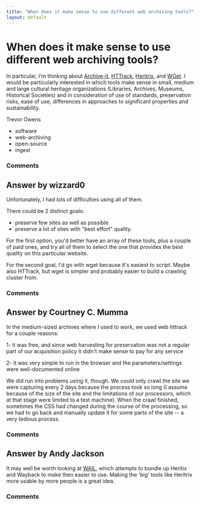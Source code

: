 ```yaml
---
title: "When does it make sense to use different web archiving tools?"
layout: default
---
```

When does it make sense to use different web archiving tools?
=====================
In particular, I'm thinking about
[Archive-it](http://www.archive-it.org/),
[HTTrack](http://www.httrack.com/),
[Heritrix](https://webarchive.jira.com/wiki/display/Heritrix/Heritrix),
and [WGet](http://www.gnu.org/software/wget/). I would be particularly
interested in which tools make sense in small, medium and large cultural
heritage organizations (Libraries, Archives, Museums, Historical
Societies) and in consideration of use of standards, preservation risks,
ease of use, differences in approaches to significant properties and
sustainability.

Trevor Owens

<ul class="tags"><li class="tag">software</li><li class="tag">web-archiving</li><li class="tag">open-source</li><li class="tag">ingest</li></ul>

### Comments ###


Answer by wizzard0
----------------
Unfortunately, I had lots of difficulties using all of them.

There could be 2 distinct goals:

-   preserve few sites as well as possible
-   preserve a lot of sites with "best effort" quality.

For the first option, you'd better have an array of these tools, plus a
couple of paid ones, and try all of them to select the one that provides
the best quality on this particular website.

For the second goal, I'd go with wget because it's easiest to script.
Maybe also HTTrack, but wget is simpler and probably easier to build a
crawling cluster from.

### Comments ###

Answer by Courtney C. Mumma
----------------
In the medium-sized archives where I used to work, we used web httrack
for a couple reasons:

1- it was free, and since web harvesting for preservation was not a
regular part of our acquisition policy it didn't make sense to pay for
any service

2- it was very simple to run in the browser and the parameters/settings
were well-documented online

We did run into problems using it, though. We could only crawl the site
we were capturing every 2 days because the process took so long (I
assume because of the size of the site and the limitations of our
processors, which at that stage were limited to a test machine). When
the crawl finished, sometimes the CSS had changed during the course of
the processing, so we had to go back and manually update it for some
parts of the site -- a very tedious process.

### Comments ###

Answer by Andy Jackson
----------------
It may well be worth looking at [WAIL](http://matkelly.com/wail/), which
attempts to bundle up Heritix and Wayback to make then easier to use.
Making the 'big' tools like Heritrix more usable by more people is a
great idea.

### Comments ###

